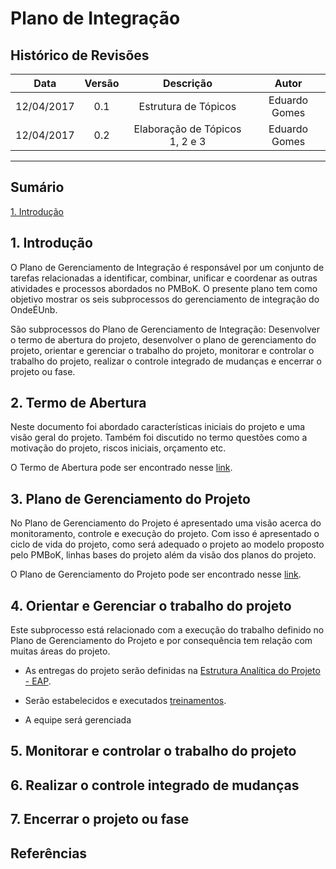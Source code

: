 # Plano de Integração

## Histórico de Revisões

| Data | Versão | Descrição | Autor |
|:----:|:------:|:---------:|:-----:|
|12/04/2017|0.1|Estrutura de Tópicos|Eduardo Gomes|
|12/04/2017|0.2|Elaboração de Tópicos 1, 2 e 3|Eduardo Gomes|

***

## Sumário

[1. Introdução](#1-introdução) 

## 1. Introdução

O Plano de Gerenciamento de Integração é responsável por um conjunto de tarefas relacionadas a identificar, combinar, unificar e coordenar as outras atividades e processos abordados no PMBoK. O presente plano tem como objetivo mostrar os seis subprocessos do gerenciamento de integração  do OndeÉUnb.

São subprocessos do Plano de Gerenciamento de Integração: 
Desenvolver o termo de abertura do projeto, 
desenvolver o plano de gerenciamento do projeto, 
orientar e gerenciar o trabalho do projeto, 
monitorar e controlar o trabalho do projeto, 
realizar o controle integrado de mudanças e 
encerrar o projeto ou fase.

## 2. Termo de Abertura

Neste documento foi abordado características iniciais do projeto e uma visão geral do projeto. Também foi discutido no termo questões como a motivação do projeto, riscos iniciais, orçamento etc. 

O Termo de Abertura pode ser encontrado nesse [link](https://github.com/fga-gpp-mds/2017.1-OndeE-UnB/wiki/Termo-de-Abertura).

## 3. Plano de Gerenciamento do Projeto

No Plano de Gerenciamento do Projeto é apresentado uma visão acerca do monitoramento, controle e execução do projeto. Com isso é apresentado o ciclo de vida do projeto, como será adequado o projeto ao modelo proposto pelo PMBoK, linhas bases do projeto além da visão dos planos do projeto.

O Plano de Gerenciamento do Projeto pode ser encontrado nesse [link](https://github.com/fga-gpp-mds/2017.1-OndeE-UnB/wiki/Plano-de-Gerenciamento-de-Projeto).

## 4. Orientar e Gerenciar o trabalho do projeto

Este subprocesso está relacionado com a execução do trabalho definido no Plano de Gerenciamento do Projeto e por consequência tem relação com muitas áreas do projeto. 

* As entregas do projeto serão definidas na [Estrutura Analítica do Projeto - EAP](https://github.com/fga-gpp-mds/2017.1-OndeE-UnB/wiki/Estrutura-Analitica-do-Projeto).

* Serão estabelecidos e executados [treinamentos](https://github.com/fga-gpp-mds/2017.1-OndeE-UnB/wiki/Plano-de-Treinamento).

* A equipe será gerenciada


## 5. Monitorar e controlar o trabalho do projeto

## 6. Realizar o controle integrado de mudanças

## 7. Encerrar o projeto ou fase

## Referências
